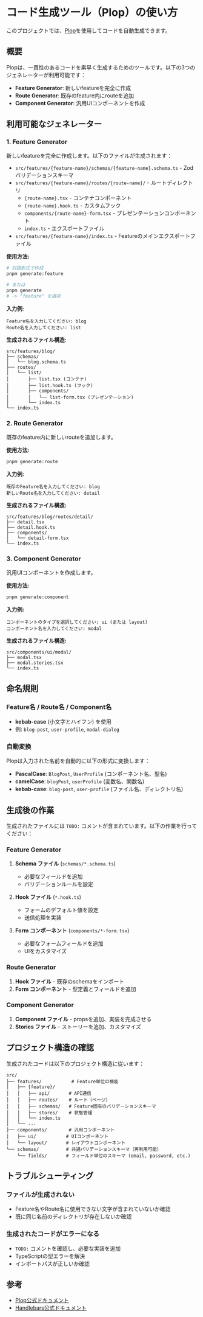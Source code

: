 # コード生成ツール（Plop）の使い方

このプロジェクトでは、[Plop](https://plopjs.com/)を使用してコードを自動生成できます。

## 概要

Plopは、一貫性のあるコードを素早く生成するためのツールです。以下の3つのジェネレーターが利用可能です：

- **Feature Generator**: 新しいfeatureを完全に作成
- **Route Generator**: 既存のfeature内にrouteを追加
- **Component Generator**: 汎用UIコンポーネントを作成

## 利用可能なジェネレーター

### 1. Feature Generator

新しいfeatureを完全に作成します。以下のファイルが生成されます：

- `src/features/{feature-name}/schemas/{feature-name}.schema.ts` - Zodバリデーションスキーマ
- `src/features/{feature-name}/routes/{route-name}/` - ルートディレクトリ
  - `{route-name}.tsx` - コンテナコンポーネント
  - `{route-name}.hook.ts` - カスタムフック
  - `components/{route-name}-form.tsx` - プレゼンテーションコンポーネント
  - `index.ts` - エクスポートファイル
- `src/features/{feature-name}/index.ts` - Featureのメインエクスポートファイル

**使用方法:**

```bash
# 対話形式で作成
pnpm generate:feature

# または
pnpm generate
# -> "feature" を選択
```

**入力例:**

```text
Feature名を入力してください: blog
Route名を入力してください: list
```

**生成されるファイル構造:**

```text
src/features/blog/
├── schemas/
│   └── blog.schema.ts
├── routes/
│   └── list/
│       ├── list.tsx (コンテナ)
│       ├── list.hook.ts (フック)
│       ├── components/
│       │   └── list-form.tsx (プレゼンテーション)
│       └── index.ts
└── index.ts
```

### 2. Route Generator

既存のfeature内に新しいrouteを追加します。

**使用方法:**

```bash
pnpm generate:route
```

**入力例:**

```text
既存のFeature名を入力してください: blog
新しいRoute名を入力してください: detail
```

**生成されるファイル構造:**

```text
src/features/blog/routes/detail/
├── detail.tsx
├── detail.hook.ts
├── components/
│   └── detail-form.tsx
└── index.ts
```

### 3. Component Generator

汎用UIコンポーネントを作成します。

**使用方法:**

```bash
pnpm generate:component
```

**入力例:**

```text
コンポーネントのタイプを選択してください: ui (または layout)
コンポーネント名を入力してください: modal
```

**生成されるファイル構造:**

```text
src/components/ui/modal/
├── modal.tsx
├── modal.stories.tsx
└── index.ts
```

## 命名規則

### Feature名 / Route名 / Component名

- **kebab-case** (小文字とハイフン) を使用
- 例: `blog-post`, `user-profile`, `modal-dialog`

### 自動変換

Plopは入力された名前を自動的に以下の形式に変換します：

- **PascalCase**: `BlogPost`, `UserProfile` (コンポーネント名、型名)
- **camelCase**: `blogPost`, `userProfile` (変数名、関数名)
- **kebab-case**: `blog-post`, `user-profile` (ファイル名、ディレクトリ名)

## 生成後の作業

生成されたファイルには `TODO:` コメントが含まれています。以下の作業を行ってください：

### Feature Generator

1. **Schema ファイル** (`schemas/*.schema.ts`)
   - 必要なフィールドを追加
   - バリデーションルールを設定

2. **Hook ファイル** (`*.hook.ts`)
   - フォームのデフォルト値を設定
   - 送信処理を実装

3. **Form コンポーネント** (`components/*-form.tsx`)
   - 必要なフォームフィールドを追加
   - UIをカスタマイズ

### Route Generator

1. **Hook ファイル** - 既存のschemaをインポート
2. **Form コンポーネント** - 型定義とフィールドを追加

### Component Generator

1. **Component ファイル** - propsを追加、実装を完成させる
2. **Stories ファイル** - ストーリーを追加、カスタマイズ

## プロジェクト構造の確認

生成されたコードは以下のプロジェクト構造に従います：

```text
src/
├── features/           # Feature単位の機能
│   ├── {feature}/
│   │   ├── api/       # API通信
│   │   ├── routes/    # ルート（ページ）
│   │   ├── schemas/   # Feature固有のバリデーションスキーマ
│   │   ├── stores/    # 状態管理
│   │   └── index.ts
│   └── ...
├── components/        # 汎用コンポーネント
│   ├── ui/           # UIコンポーネント
│   └── layout/       # レイアウトコンポーネント
└── schemas/          # 共通バリデーションスキーマ（再利用可能）
    └── fields/       # フィールド単位のスキーマ (email, password, etc.)
```

## トラブルシューティング

### ファイルが生成されない

- Feature名やRoute名に使用できない文字が含まれていないか確認
- 既に同じ名前のディレクトリが存在しないか確認

### 生成されたコードがエラーになる

- `TODO:` コメントを確認し、必要な実装を追加
- TypeScriptの型エラーを解決
- インポートパスが正しいか確認

## 参考

- [Plop公式ドキュメント](https://plopjs.com/)
- [Handlebars公式ドキュメント](https://handlebarsjs.com/)

